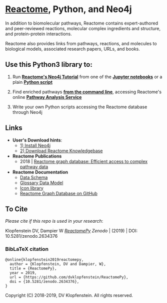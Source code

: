 # [Reactome](https://reactome.org/), Python, and Neo4j

In addition to biomolecular pathways,
Reactome contains 
expert-authored and peer-reviewed
reactions, 
molecular complex ingredients and structure, and
protein-protein interactions.

Reactome also provides links from pathways, reactions, and molecules to 
biological models, associated research papers, URLs, and books.


## Use this Python3 library to:

  1) Run [**Reactome's Neo4j Tutorial**](https://reactome.org/dev/graph-database/extract-participating-molecules)
     from one of the [**Jupyter notebooks**](src/ipy/tutorial) or a plain [**Python script**](src/bin_neo4j/tutorial)

  2) Find enriched pathways [**from the command line**](doc/md/README_analyses.md),
     accessing Reactome's online [**Pathway Analysis Service**](https://reactome.org/AnalysisService/) 

  3) Write your own Python scripts accessing the Reactome database through Neo4j


## Links
  * **User's Download hints**:
    * [1) Install Neo4j](/doc/md/README_install_neo4j.md)
    * [2) Download Reactome Knowledgebase](/doc/md/README_download_hints.md)    
  * **Reactome Publications**
    * 2018 | [Reactome graph database: Efficient access to complex pathway data](https://journals.plos.org/ploscompbiol/article?rev=2&id=10.1371/journal.pcbi.1005968)
  * **Reactome Documentation**    
    * [Data Schema](https://reactome.org/content/schema/DatabaseObject)    
    * [Glossary Data Model](http://wiki.reactome.org/index.php/Glossary_Data_Model)    
    * [Icon library](https://reactome.org/icon-lib)    
    * [Reactome Graph Database on GitHub](https://github.com/reactome/graph-core)    

## To Cite

_Please cite if this repo is used in your research_:

Klopfenstein DV, Dampier W [_ReactomePy_](https://doi.org/10.5281/zenodo.2634376)
_Zenodo_ | (2019) | DOI: 10.5281/zenodo.2634376

### BibLaTeX citation

```
@online{klopfenstein2019reactomepy,
  author = {Klopfenstein, DV and Dampier, W},
  title = {ReactomePy},
  year = 2019,
  url = {https://github.com/dvklopfenstein/ReactomePy},
  doi = {10.5281/zenodo.2634376},
}
```

Copyright (C) 2018-2019, DV Klopfenstein. All rights reserved.
